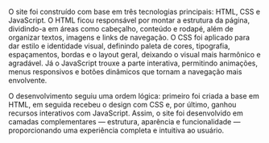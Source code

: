 O site foi construído com base em três tecnologias principais: HTML, CSS e JavaScript.
O HTML ficou responsável por montar a estrutura da página, dividindo-a em áreas como cabeçalho, conteúdo e rodapé, além de organizar textos, imagens e links de navegação.
O CSS foi aplicado para dar estilo e identidade visual, definindo paleta de cores, tipografia, espaçamentos, bordas e o layout geral, deixando o visual mais harmônico e agradável.
Já o JavaScript trouxe a parte interativa, permitindo animações, menus responsivos e botões dinâmicos que tornam a navegação mais envolvente.

O desenvolvimento seguiu uma ordem lógica: primeiro foi criada a base em HTML, em seguida recebeu o design com CSS e, por último, ganhou recursos interativos com JavaScript. Assim, o site foi desenvolvido em camadas complementares — estrutura, aparência e funcionalidade — proporcionando uma experiência completa e intuitiva ao usuário.

